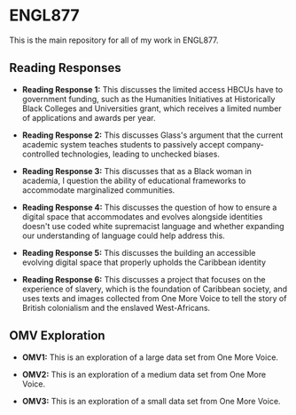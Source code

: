 # ENGL877

This is the main repository for all of my work in ENGL877.

## Reading Responses

* **Reading Response 1:** This discusses the limited access HBCUs have to government funding, such as the Humanities Initiatives at Historically Black Colleges and Universities grant, which receives a limited number of applications and awards per year.

* **Reading Response 2:** This discusses Glass's argument that the current academic system teaches students to passively accept company-controlled technologies, leading to unchecked biases.

* **Reading Response 3:** This discusses that as a Black woman in academia, I question the ability of educational frameworks to accommodate marginalized communities.

* **Reading Response 4:** This discusses the question of how to ensure a digital space that accommodates and evolves alongside identities doesn't use coded white supremacist language and whether expanding our understanding of language could help address this.

* **Reading Response 5:** This discusses the building an accessible evolving digital space that properly upholds the Caribbean identity

* **Reading Response 6:** This discusses a project that focuses on the experience of slavery, which is the foundation of Caribbean society, and uses texts and images collected from One More Voice to tell the story of British colonialism and the enslaved West-Africans.

## OMV Exploration

* **OMV1:** This is an exploration of a large data set from One More Voice.

* **OMV2:** This is an exploration of a medium data set from One More Voice.

* **OMV3:** This is an exploration of a small data set from One More Voice.
